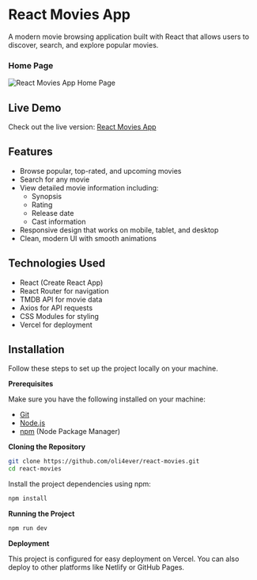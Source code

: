 # React Movies App

A modern movie browsing application built with React that allows users to discover, search, and explore popular movies.

### Home Page

![React Movies App Home Page](https://i.imgur.com/ewCuj4P.jpeg)

## Live Demo

Check out the live version: [React Movies App](https://react-movies-git-main-md-waliul-alams-projects.vercel.app/)

## Features

- Browse popular, top-rated, and upcoming movies
- Search for any movie
- View detailed movie information including:
  - Synopsis
  - Rating
  - Release date
  - Cast information
- Responsive design that works on mobile, tablet, and desktop
- Clean, modern UI with smooth animations

## Technologies Used

- React (Create React App)
- React Router for navigation
- TMDB API for movie data
- Axios for API requests
- CSS Modules for styling
- Vercel for deployment

## Installation

Follow these steps to set up the project locally on your machine.

**Prerequisites**

Make sure you have the following installed on your machine:

- [Git](https://git-scm.com/)
- [Node.js](https://nodejs.org/en)
- [npm](https://www.npmjs.com/) (Node Package Manager)

**Cloning the Repository**

```bash
git clone https://github.com/oli4ever/react-movies.git
cd react-movies
```

Install the project dependencies using npm:

```bash
npm install
```

**Running the Project**

```bash
npm run dev
```

**Deployment**

This project is configured for easy deployment on Vercel. You can also deploy to other platforms like Netlify or GitHub Pages.
